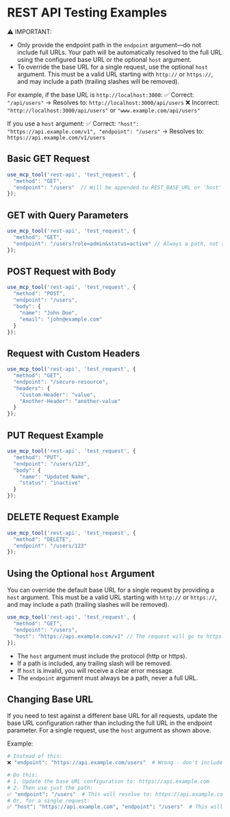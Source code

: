 # REST API Testing Examples

⚠️ IMPORTANT:
- Only provide the endpoint path in the `endpoint` argument—do not include full URLs. Your path will be automatically resolved to the full URL using the configured base URL or the optional `host` argument.
- To override the base URL for a single request, use the optional `host` argument. This must be a valid URL starting with `http://` or `https://`, and may include a path (trailing slashes will be removed).

For example, if the base URL is `http://localhost:3000`:
✅ Correct: `"/api/users"` → Resolves to: `http://localhost:3000/api/users`
❌ Incorrect: `"http://localhost:3000/api/users"` or `"www.example.com/api/users"`

If you use a `host` argument:
✅ Correct: `"host": "https://api.example.com/v1", "endpoint": "/users"` → Resolves to: `https://api.example.com/v1/users`

## Basic GET Request
```typescript
use_mcp_tool('rest-api', 'test_request', {
  "method": "GET",
  "endpoint": "/users"  // Will be appended to REST_BASE_URL or 'host' if provided
});
```

## GET with Query Parameters
```typescript
use_mcp_tool('rest-api', 'test_request', {
  "method": "GET",
  "endpoint": "/users?role=admin&status=active" // Always a path, not a full URL
});
```

## POST Request with Body
```typescript
use_mcp_tool('rest-api', 'test_request', {
  "method": "POST",
  "endpoint": "/users",
  "body": {
    "name": "John Doe",
    "email": "john@example.com"
  }
});
```

## Request with Custom Headers
```typescript
use_mcp_tool('rest-api', 'test_request', {
  "method": "GET",
  "endpoint": "/secure-resource",
  "headers": {
    "Custom-Header": "value",
    "Another-Header": "another-value"
  }
});
```

## PUT Request Example
```typescript
use_mcp_tool('rest-api', 'test_request', {
  "method": "PUT",
  "endpoint": "/users/123",
  "body": {
    "name": "Updated Name",
    "status": "inactive"
  }
});
```

## DELETE Request Example
```typescript
use_mcp_tool('rest-api', 'test_request', {
  "method": "DELETE",
  "endpoint": "/users/123"
});
```

## Using the Optional `host` Argument
You can override the default base URL for a single request by providing a `host` argument. This must be a valid URL starting with `http://` or `https://`, and may include a path (trailing slashes will be removed).

```typescript
use_mcp_tool('rest-api', 'test_request', {
  "method": "GET",
  "endpoint": "/users",
  "host": "https://api.example.com/v1" // The request will go to https://api.example.com/v1/users
});
```

- The `host` argument must include the protocol (http or https).
- If a path is included, any trailing slash will be removed.
- If `host` is invalid, you will receive a clear error message.
- The `endpoint` argument must always be a path, never a full URL.

## Changing Base URL
If you need to test against a different base URL for all requests, update the base URL configuration rather than including the full URL in the endpoint parameter. For a single request, use the `host` argument as shown above.

Example:
```bash
# Instead of this:
❌ "endpoint": "https://api.example.com/users"  # Wrong - don't include the full URL

# Do this:
# 1. Update the base URL configuration to: https://api.example.com
# 2. Then use just the path:
✅ "endpoint": "/users"  # This will resolve to: https://api.example.com/users
# Or, for a single request:
✅ "host": "https://api.example.com", "endpoint": "/users"  # This will resolve to: https://api.example.com/users
```
